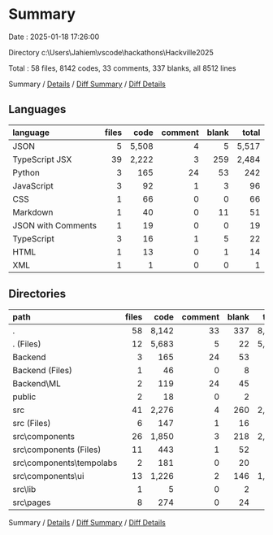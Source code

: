 # Summary

Date : 2025-01-18 17:26:00

Directory c:\\Users\\Jahiem\\vscode\\hackathons\\Hackville2025

Total : 58 files,  8142 codes, 33 comments, 337 blanks, all 8512 lines

Summary / [Details](details.md) / [Diff Summary](diff.md) / [Diff Details](diff-details.md)

## Languages
| language | files | code | comment | blank | total |
| :--- | ---: | ---: | ---: | ---: | ---: |
| JSON | 5 | 5,508 | 4 | 5 | 5,517 |
| TypeScript JSX | 39 | 2,222 | 3 | 259 | 2,484 |
| Python | 3 | 165 | 24 | 53 | 242 |
| JavaScript | 3 | 92 | 1 | 3 | 96 |
| CSS | 1 | 66 | 0 | 0 | 66 |
| Markdown | 1 | 40 | 0 | 11 | 51 |
| JSON with Comments | 1 | 19 | 0 | 0 | 19 |
| TypeScript | 3 | 16 | 1 | 5 | 22 |
| HTML | 1 | 13 | 0 | 1 | 14 |
| XML | 1 | 1 | 0 | 0 | 1 |

## Directories
| path | files | code | comment | blank | total |
| :--- | ---: | ---: | ---: | ---: | ---: |
| . | 58 | 8,142 | 33 | 337 | 8,512 |
| . (Files) | 12 | 5,683 | 5 | 22 | 5,710 |
| Backend | 3 | 165 | 24 | 53 | 242 |
| Backend (Files) | 1 | 46 | 0 | 8 | 54 |
| Backend\\ML | 2 | 119 | 24 | 45 | 188 |
| public | 2 | 18 | 0 | 2 | 20 |
| src | 41 | 2,276 | 4 | 260 | 2,540 |
| src (Files) | 6 | 147 | 1 | 16 | 164 |
| src\\components | 26 | 1,850 | 3 | 218 | 2,071 |
| src\\components (Files) | 11 | 443 | 1 | 52 | 496 |
| src\\components\\tempolabs | 2 | 181 | 0 | 20 | 201 |
| src\\components\\ui | 13 | 1,226 | 2 | 146 | 1,374 |
| src\\lib | 1 | 5 | 0 | 2 | 7 |
| src\\pages | 8 | 274 | 0 | 24 | 298 |

Summary / [Details](details.md) / [Diff Summary](diff.md) / [Diff Details](diff-details.md)